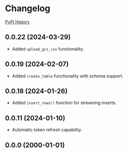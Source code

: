 # Changelog

[PyPI History](https://pypi.org/project/bibt-gcp-bq/#history)

## 0.0.22 (2024-03-29)

- Added `upload_gcs_csv` functionality.

## 0.0.19 (2024-02-07)

- Added `create_table` functionality with schema support.

## 0.0.18 (2024-01-26)

- Added `insert_rows()` function for streaming inserts.

## 0.0.11 (2024-01-10)

- Automatic token refresh capability.

## 0.0.0 (2000-01-01)

